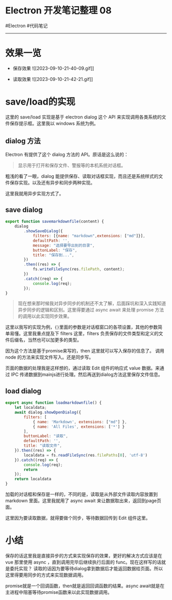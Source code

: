 Electron 开发笔记整理 08
===
#Electron #代码笔记 

---

# 效果一览

- 保存效果
![[2023-09-10-21-40-09.gif]]

- 读取效果
![[2023-09-10-21-42-21.gif]]

# save/load的实现

这里的 save/load 实现是基于 electron dialog 这个 API 来实现调用各类系统的文件保存提示框。这里我以 windows 系统为例。

## dialog 方法

Electron 有提供了这个 dialog 方法的 API。原话是这么说的：

> 显示用于打开和保存文件、警报等的本机系统对话框。

粗浅的看了一眼，dialog 能提供保存、读取对话框实现，而且还是系统样式的文件保存实现。以及还有异步和同步两种实现。

这里我就用异步实现方式了。

## save dialog

```js
export function savemarkdownfile(content) {
    dialog
        .showSaveDialog({
            filters: [{name: "markdown",extensions: ["md"]}],
            defaultPath: '',
            message: "选择要导出到的目录",
            buttonLabel: "保存",
            title: "保存到...",
        })
        .then((res) => {
            fs.writeFileSync(res.filePath, content);
        })
        .catch((req) => {
            console.log(req);
        });
}
```


> 现在想来那时候我对异步同步的机制还不太了解，后面踩坑和深入实践知道异步同步的逻辑和区别。这里得要通过 async await 来处理 promise 方法的调用以此实现同步效果。

这里以我写的实现为例，`{}`里面的参数是对话框窗口的各项设置，其他的参数简单易懂。这里我重点提及下 filters 这里，filters 负责保存的文件类型和定义的文件后缀名，当然也可以加更多的类型。  

因为这个方法是基于promise来写的，then 这里就可以写入保存的信息了。
调用 node 的方法来实现文件写入。还是同步写。

页面的数据的处理我是这样想的，通过读取 Edit 组件的响应式 value 数据。来通过 IPC 传递数据到mainjs进行处理。然后再送到dialog方法这里保存文件信息。
## load dialog

```js
export async function loadmarkdownfile() {
    let localdata;
    await dialog.showOpenDialog({
        filters: [
            { name: 'Markdown', extensions: ["md"] },
            { name: 'All Files', extensions: ['*'] }
        ],
        buttonLabel: "读取",
        defaultPath: '',
        title: "读取文件",
    }).then((res) => {
        localdata = fs.readFileSync(res.filePaths[0], 'utf-8')
    }).catch((req) => {
	    console.log(req);
        return
    });
    return localdata
}
```

加载的对话框和保存是一样的，不同的是，读取是从外部文件读取内容放置到 markdown 里面。这里我就用了 async await 来让数据取出来，返回到page页面。

这里因为要读取数据，就得要做个同步，等待数据回传到 Edit 组件这里。


# 小结

保存的话这里我是直接异步的方式来实现保存的效果，更好的解决方式应该是在 vue 那里使用 async ，直到调用完毕后继续执行后面的 func。现在这样写的话就是委托实现？
读取的话因为要等待dialog拿到数据后才能返回数据给页面。所以这里得要用同步的方式来实现数据调用。

promise就是一个回调函数，then就是返回回调函数的结果。async await就是在主进程中阻塞等待promise函数来以此实现数据调用。

